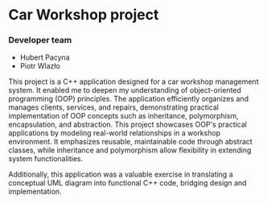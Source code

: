 # Car Workshop project

### Developer team

- Hubert Pacyna
- Piotr Wlazło

This project is a C++ application designed for a car workshop management system. It enabled me to deepen my understanding of object-oriented programming (OOP) principles. The application efficiently organizes and manages clients, services, and repairs, demonstrating practical implementation of OOP concepts such as inheritance, polymorphism, encapsulation, and abstraction.
This project showcases OOP's practical applications by modeling real-world relationships in a workshop environment. It emphasizes reusable, maintainable code through abstract classes, while inheritance and polymorphism allow flexibility in extending system functionalities.

Additionally, this application was a valuable exercise in translating a conceptual UML diagram into functional C++ code, bridging design and implementation.
